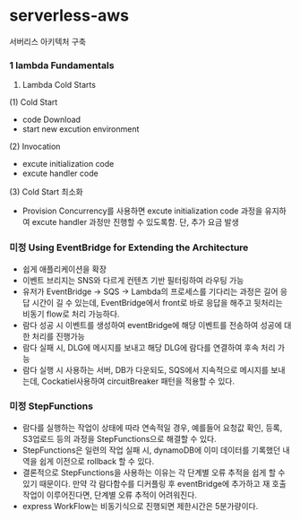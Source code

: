 # serverless-aws

서버리스 아키텍처 구축

### 1 lambda Fundamentals

1. Lambda Cold Starts

(1) Cold Start

- code Download
- start new excution environment

(2) Invocation

- excute initialization code
- excute handler code

(3) Cold Start 최소화

- Provision Concurrency를 사용하면 excute initialization code 과정을 유지하여 excute handler 과정만 진행할 수 있도록함. 단, 추가 요금 발생

### 미정 Using EventBridge for Extending the Architecture

- 쉽게 애플리케이션을 확장
- 이벤트 브리지는 SNS와 다르게 컨텐츠 기반 필터링하여 라우팅 가능
- 유저가 EventBridge -> SQS -> Lambda의 프로세스를 기다리는 과정은 길어 응답 시간이 길 수 있는데, EventBridge에서 front로 바로 응답을 해주고 뒷처리는 비동기 flow로 처리 가능하다.
- 람다 성공 시 이벤트를 생성하여 eventBridge에 해당 이벤트를 전송하여 성공에 대한 처리를 진행가능
- 람다 실패 시, DLG에 메시지를 보내고 해당 DLG에 람다를 연결하여 후속 처리 가능
- 람다 실행 시 사용하는 서버, DB가 다운되도, SQS에서 지속적으로 메시지를 보내는데, Cockatiel사용하여 circuitBreaker 패턴을 적용할 수 있다.

### 미정 StepFunctions

- 람다를 실행하는 작업이 상태에 따라 연속적일 경우, 예를들어 요청값 확인, 등록, S3업로드 등의 과정을 StepFunctions으로 해결할 수 있다.
- StepFunctions은 일련의 작업 실패 시, dynamoDB에 이미 데이터를 기록했던 내역을 쉽게 이전으로 rollback 할 수 있다.
- 결론적으로 StepFunctions을 사용하는 이유는 각 단계별 오류 추적을 쉽게 할 수 있기 때문이다. 만약 각 람다함수를 디커플링 후 eventBridge에 추가하고 재 호출 작업이 이루어진다면, 단계별 오류 추적이 어려워진다.
- express WorkFlow는 비동기식으로 진행되면 제한시간은 5분가량이다.
